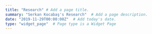 ```yaml
---
title: "Research" # Add a page title.
summary: "Serkan Kocabaş's Research"  # Add a page description.
date: "2019-11-29T00:00:00Z"  # Add today's date.
type: "widget_page"  # Page type is a Widget Page
---
```

